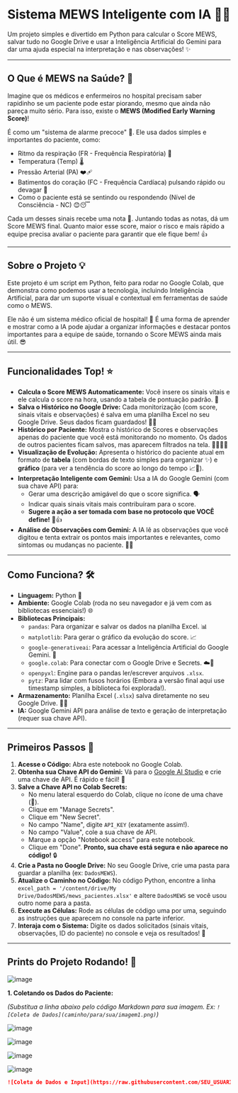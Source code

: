 # Sistema MEWS Inteligente com IA 🧠🏥

Um projeto simples e divertido em Python para calcular o Score MEWS, salvar tudo no Google Drive e usar a Inteligência Artificial do Gemini para dar uma ajuda especial na interpretação e nas observações! ✨

---

## O Que é MEWS na Saúde? 🤔

Imagine que os médicos e enfermeiros no hospital precisam saber rapidinho se um paciente pode estar piorando, mesmo que ainda não pareça muito sério. Para isso, existe o **MEWS (Modified Early Warning Score)**!

É como um "sistema de alarme precoce" 🚨. Ele usa dados simples e importantes do paciente, como:

* Ritmo da respiração (FR - Frequência Respiratória) 💨
* Temperatura (Temp) 🌡️
* Pressão Arterial (PA) ❤️‍🩹
* Batimentos do coração (FC - Frequência Cardíaca) pulsando rápido ou devagar 💓
* Como o paciente está se sentindo ou respondendo (Nível de Consciência - NC) 😊😴

Cada um desses sinais recebe uma nota 🔢. Juntando todas as notas, dá um Score MEWS final. Quanto maior esse score, maior o risco e mais rápido a equipe precisa avaliar o paciente para garantir que ele fique bem! 👍

---

## Sobre o Projeto 💡

Este projeto é um script em Python, feito para rodar no Google Colab, que demonstra como podemos usar a tecnologia, incluindo Inteligência Artificial, para dar um suporte visual e contextual em ferramentas de saúde como o MEWS.

Ele não é um sistema médico oficial de hospital! 🙏 É uma forma de aprender e mostrar como a IA pode ajudar a organizar informações e destacar pontos importantes para a equipe de saúde, tornando o Score MEWS ainda mais útil. 😎

---

## Funcionalidades Top! ⭐

* **Calcula o Score MEWS Automaticamente:** Você insere os sinais vitais e ele calcula o score na hora, usando a tabela de pontuação padrão. 🔢
* **Salva o Histórico no Google Drive:** Cada monitorização (com score, sinais vitais e observações) é salva em uma planilha Excel no seu Google Drive. Seus dados ficam guardados! 💾📂
* **Histórico por Paciente:** Mostra o histórico de Scores e observações apenas do paciente que você está monitorando no momento. Os dados de outros pacientes ficam salvos, mas aparecem filtrados na tela. 🧍‍♀️🧍‍♂️
* **Visualização de Evolução:** Apresenta o histórico do paciente atual em formato de **tabela** (com bordas de texto simples para organizar ✨) e **gráfico** (para ver a tendência do score ao longo do tempo 📈📅).
* **Interpretação Inteligente com Gemini:** Usa a IA do Google Gemini (com sua chave API) para:
    * Gerar uma descrição amigável do que o score significa. 🗣️
    * Indicar quais sinais vitais mais contribuíram para o score.
    * **Sugere a ação a ser tomada com base no protocolo que VOCÊ define!** 📄👍
* **Análise de Observações com Gemini:** A IA lê as observações que você digitou e tenta extrair os pontos mais importantes e relevantes, como sintomas ou mudanças no paciente. 📝✨

---

## Como Funciona? 🛠️

* **Linguagem:** Python 🐍
* **Ambiente:** Google Colab (roda no seu navegador e já vem com as bibliotecas essenciais!) 🌐
* **Bibliotecas Principais:**
    * `pandas`: Para organizar e salvar os dados na planilha Excel. 📊
    * `matplotlib`: Para gerar o gráfico da evolução do score. 📈
    * `google-generativeai`: Para acessar a Inteligência Artificial do Google Gemini. 🤖
    * `google.colab`: Para conectar com o Google Drive e Secrets. ☁️🔑
    * `openpyxl`: Engine para o pandas ler/escrever arquivos `.xlsx`.
    * `pytz`: Para lidar com fusos horários (Embora a versão final aqui use timestamp simples, a biblioteca foi explorada!).
* **Armazenamento:** Planilha Excel (`.xlsx`) salva diretamente no seu Google Drive. 💾📂
* **IA:** Google Gemini API para análise de texto e geração de interpretação (requer sua chave API).

---

## Primeiros Passos 👋

1.  **Acesse o Código:** Abra este notebook no Google Colab.
2.  **Obtenha sua Chave API do Gemini:** Vá para o [Google AI Studio](https://aistudio.google.com/Huyprt/a/apikey) e crie uma chave de API. É rápido e fácil! 🔑
3.  **Salve a Chave API no Colab Secrets:**
    * No menu lateral esquerdo do Colab, clique no ícone de uma chave (🔑).
    * Clique em "Manage Secrets".
    * Clique em "New Secret".
    * No campo "Name", digite `API_KEY` (exatamente assim!).
    * No campo "Value", cole a sua chave de API.
    * Marque a opção "Notebook access" para este notebook.
    * Clique em "Done". **Pronto, sua chave está segura e não aparece no código!** 🔒
4.  **Crie a Pasta no Google Drive:** No seu Google Drive, crie uma pasta para guardar a planilha (ex: `DadosMEWS`).
5.  **Atualize o Caminho no Código:** No código Python, encontre a linha `excel_path = '/content/drive/My Drive/DadosMEWS/mews_pacientes.xlsx'` e altere `DadosMEWS` se você usou outro nome para a pasta.
6.  **Execute as Células:** Rode as células de código uma por uma, seguindo as instruções que aparecem no console na parte inferior.
7.  **Interaja com o Sistema:** Digite os dados solicitados (sinais vitais, observações, ID do paciente) no console e veja os resultados! 🚀

---

## Prints do Projeto Rodando! 📸
![image](https://github.com/user-attachments/assets/28aec533-630d-404c-b9db-a77614263983)


**1. Coletando os Dados do Paciente:**

*(Substitua a linha abaixo pelo código Markdown para sua imagem. Ex: `![Coleta de Dados](caminho/para/sua/imagem1.png)`)*

![image](https://github.com/user-attachments/assets/ef384817-d494-4015-82a4-8493d330bf7f)

![image](https://github.com/user-attachments/assets/6e618d22-dfee-4c7a-84c6-cc995ff26f70)

![image](https://github.com/user-attachments/assets/adca08b3-7218-4b20-acb6-cd2c784adc75)

![image](https://github.com/user-attachments/assets/89fafa04-7b1c-4a92-b5c5-4c72a50b7c01)



```markdown
![Coleta de Dados e Input](https://raw.githubusercontent.com/SEU_USUARIO/SEU_REPOSITORIO/main/caminho/para/sua/imagem_input.png)

